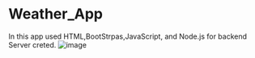 # Weather_App
In this app used HTML,BootStrpas,JavaScript, and Node.js for backend Server creted.
![image](https://user-images.githubusercontent.com/119286565/220431352-68c46add-16c0-4ebc-8703-4be164474f44.png)

